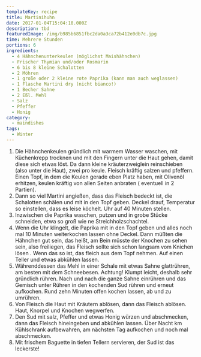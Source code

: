 ```yaml
---
templateKey: recipe
title: Martinihuhn
date: 2017-01-04T15:04:10.000Z
description: tbd
featuredImage: /img/b985b6851fbc2da0a3ca72b412e0db7c.jpg
time: Mehrere Stunden
portions: 6
ingredients:
  - 4 Hähnchenunterkeulen (möglichst Maishähnchen)
  - Frischer Thymian und/oder Rosmarin
  - 6 bis 8 kleine Schalotten
  - 2 Möhren
  - 1 große oder 2 kleine rote Paprika (kann man auch weglassen)
  - 1 Flasche Martini dry (nicht bianco!)
  - 1 Becher Sahne
  - 2 Eßl. Mehl
  - Salz
  - Pfeffer
  - Honig
category:
  - maindishes
tags:
  - Winter
---
```


1. Die Hähnchenkeulen gründlich mit warmem Wasser waschen, mit Küchenkrepp trocknen und mit den Fingern unter die Haut gehen, damit diese sich etwas löst. Da dann kleine kräuterzweiglein reinschieben (also unter die Haut), zwei pro keule. Fleisch kräftig salzen und pfeffern. Einen Topf, in dem die Keulen gerade eben Platz haben, mit Olivenöl erhitzen, keulen kräftig von allen Seiten anbraten ( eventuell in 2 Partien).
2. Dann so viel Martini angießen, dass das Fleisch bedeckt ist, die Schalotten schälen und mit in den Topf geben. Deckel drauf, Temperatur so einstellen, dass es leise köchelt. Uhr auf 40 Minuten stellen.
3. Inzwischen die Paprika waschen, putzen und in grobe Stücke schneiden, etwa so groß wie ne Streichholzschachtel.
4. Wenn die Uhr klingelt, die Paprika mit in den Topf geben und alles noch mal 10 Minuten weiterkochen lassen ohne Deckel. Dann müßten die Hähnchen gut sein, das heißt, am Bein müsste der Knochen zu sehen sein, also freiliegen, das Fleisch sollte sich schon langsam vom Knichen lösen . Wenn das so ist, das fleich aus dem Topf nehmen. Auf einen Teller und etwas abkühlen lassen.
5. Währenddessen das Mehl in einer Schale mit etwas Sahne glattrühren, am besten mit dem Schneebesen. Achtung! Klumpt leicht, deshalb sehr gründlich rühren. Nach und nach die ganze Sahne einrühren und das Gemisch unter Rühren in den kochenden Sud rühren und erneut aufkochen. Rund zehn Minuten offen kochen lassen, ab und zu umrühren.
6. Von Fleisch die Haut mit Kräutern ablösen, dann das Fleisch ablösen. Haut, Knorpel und Knochen wegwerfen.
7. Den Sud mit salz, Pfeffer und etwas Honig würzen und abschmecken, dann das Fleisch hineingeben und abkühlen lassen. Über Nacht km Kühlschrank aufbewahren, am nächsten Tag aufkochen und noch mal abschmecken.
8. Mit frischem Baguette in tiefen Tellern servieren, der Sud ist das leckerste!
